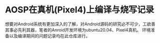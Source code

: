 # AOSP在真机(Pixel4)上编译与烧写记录
想要对Android系统有更加深入的了解，对Android源码的研究必不可少，工欲善其事必先利其器，笔者的Anroid开发环境为ubuntu20.04、Pixel4真机。
环境准备以及编译期间的问题记录均在此仓库进行。
